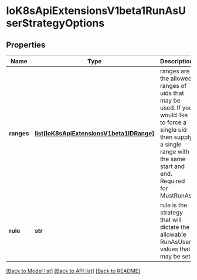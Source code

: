 # IoK8sApiExtensionsV1beta1RunAsUserStrategyOptions

## Properties
Name | Type | Description | Notes
------------ | ------------- | ------------- | -------------
**ranges** | [**list[IoK8sApiExtensionsV1beta1IDRange]**](IoK8sApiExtensionsV1beta1IDRange.md) | ranges are the allowed ranges of uids that may be used. If you would like to force a single uid then supply a single range with the same start and end. Required for MustRunAs. | [optional] 
**rule** | **str** | rule is the strategy that will dictate the allowable RunAsUser values that may be set. | 

[[Back to Model list]](../README.md#documentation-for-models) [[Back to API list]](../README.md#documentation-for-api-endpoints) [[Back to README]](../README.md)


